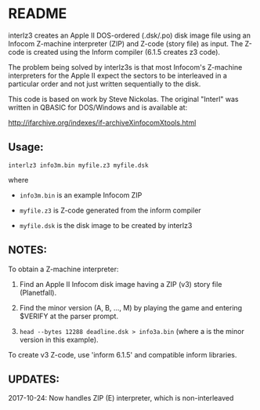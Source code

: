 # README #

interlz3 creates an Apple II DOS-ordered (.dsk/.po) disk image file using an Infocom Z-machine interpreter (ZIP)
and Z-code (story file) as input. The Z-code is created using the Inform compiler (6.1.5 creates z3 code).

The problem being solved by interlz3s is that most Infocom's Z-machine interpreters for the Apple II expect
the sectors to be interleaved in a particular order and not just written sequentially to the disk.

This code is based on  work by Steve Nickolas.
The original "Interl" was written in QBASIC for DOS/Windows
and is available at:

http://ifarchive.org/indexes/if-archiveXinfocomXtools.html

Usage:
------
    interlz3 info3m.bin myfile.z3 myfile.dsk

where

   + `info3m.bin` is an example Infocom ZIP
    
   + `myfile.z3` is Z-code generated from the inform compiler
    
   + `myfile.dsk` is the disk image to be created by interlz3


NOTES:
------
To obtain a Z-machine interpreter:

   1. Find an Apple II Infocom disk image having a ZIP (v3) story file (Planetfall).
    
   1. Find the minor version (A, B, ..., M) by playing the game and entering $VERIFY at the parser prompt. 
    
   1. `head --bytes 12288 deadline.dsk > info3a.bin` (where a is the minor version in this example).
    

To create v3 Z-code, use 'inform 6.1.5' and compatible inform libraries.

UPDATES:
--------
2017-10-24: Now handles ZIP (E) interpreter, which is non-interleaved


